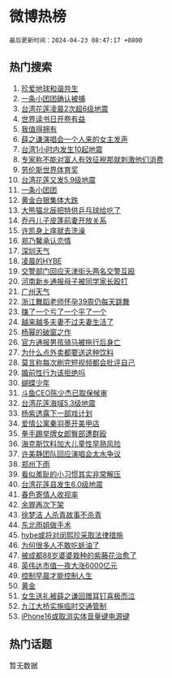 # 微博热榜

`最后更新时间：2024-04-23 08:47:17 +0800`

## 热门搜索

1. [珍爱地球和谐共生](https://m.weibo.cn/search?containerid=100103type%3D1%26t%3D10%26q%3D%23%E7%8F%8D%E7%88%B1%E5%9C%B0%E7%90%83%E5%92%8C%E8%B0%90%E5%85%B1%E7%94%9F%23&stream_entry_id=51&isnewpage=1&extparam=seat%3D1%26stream_entry_id%3D51%26c_type%3D51%26pos%3D0%26cate%3D10103%26dgr%3D0%26q%3D%2523%25E7%258F%258D%25E7%2588%25B1%25E5%259C%25B0%25E7%2590%2583%25E5%2592%258C%25E8%25B0%2590%25E5%2585%25B1%25E7%2594%259F%2523%26filter_type%3Drealtimehot%26display_time%3D1713833235%26pre_seqid%3D171383323594703230451)
1. [一条小团团确认被捕](https://m.weibo.cn/search?containerid=100103type%3D1%26t%3D10%26q%3D%23%E4%B8%80%E6%9D%A1%E5%B0%8F%E5%9B%A2%E5%9B%A2%E7%A1%AE%E8%AE%A4%E8%A2%AB%E6%8D%95%23&stream_entry_id=31&isnewpage=1&extparam=seat%3D1%26flag%3D1%26stream_entry_id%3D31%26dgr%3D0%26filter_type%3Drealtimehot%26c_type%3D31%26q%3D%2523%25E4%25B8%2580%25E6%259D%25A1%25E5%25B0%258F%25E5%259B%25A2%25E5%259B%25A2%25E7%25A1%25AE%25E8%25AE%25A4%25E8%25A2%25AB%25E6%258D%2595%2523%26pos%3D0%26cate%3D5001%26band_rank%3D1%26realpos%3D1%26lcate%3D5001%26display_time%3D1713833235%26pre_seqid%3D171383323594703230451)
1. [台湾花莲凌晨2次超6级地震](https://m.weibo.cn/search?containerid=100103type%3D1%26t%3D10%26q%3D%23%E5%8F%B0%E6%B9%BE%E8%8A%B1%E8%8E%B2%E5%87%8C%E6%99%A82%E6%AC%A1%E8%B6%856%E7%BA%A7%E5%9C%B0%E9%9C%87%23&stream_entry_id=31&isnewpage=1&extparam=seat%3D1%26flag%3D2%26stream_entry_id%3D31%26dgr%3D0%26filter_type%3Drealtimehot%26c_type%3D31%26q%3D%2523%25E5%258F%25B0%25E6%25B9%25BE%25E8%258A%25B1%25E8%258E%25B2%25E5%2587%258C%25E6%2599%25A82%25E6%25AC%25A1%25E8%25B6%25856%25E7%25BA%25A7%25E5%259C%25B0%25E9%259C%2587%2523%26pos%3D1%26cate%3D5001%26band_rank%3D2%26realpos%3D2%26lcate%3D5001%26display_time%3D1713833235%26pre_seqid%3D171383323594703230451)
1. [世界读书日开卷有益](https://m.weibo.cn/search?containerid=100103type%3D1%26t%3D10%26q%3D%23%E4%B8%96%E7%95%8C%E8%AF%BB%E4%B9%A6%E6%97%A5%E5%BC%80%E5%8D%B7%E6%9C%89%E7%9B%8A%23&stream_entry_id=31&isnewpage=1&extparam=seat%3D1%26flag%3D0%26stream_entry_id%3D31%26dgr%3D0%26filter_type%3Drealtimehot%26c_type%3D31%26q%3D%2523%25E4%25B8%2596%25E7%2595%258C%25E8%25AF%25BB%25E4%25B9%25A6%25E6%2597%25A5%25E5%25BC%2580%25E5%258D%25B7%25E6%259C%2589%25E7%259B%258A%2523%26pos%3D2%26cate%3D5001%26band_rank%3D3%26realpos%3D3%26lcate%3D5001%26display_time%3D1713833235%26pre_seqid%3D171383323594703230451)
1. [我值得拥有](https://m.weibo.cn/search?containerid=100103type%3D1%26t%3D10%26q%3D%23%E6%88%91%E5%80%BC%E5%BE%97%E6%8B%A5%E6%9C%89%23&stream_entry_id=31&isnewpage=1&extparam=seat%3D1%26stream_entry_id%3D31%26q%3D%2523%25E6%2588%2591%25E5%2580%25BC%25E5%25BE%2597%25E6%258B%25A5%25E6%259C%2589%2523%26dgr%3D0%26topic_ad%3D1%26filter_type%3Drealtimehot%26c_type%3D31%26is_ad_pos%3D1%26pos%3D3%26cate%3D5001%26band_rank%3D4%26adid%3D232459%26lcate%3D5001%26display_time%3D1713833235%26pre_seqid%3D171383323594703230451)
1. [薛之谦演唱会一个人来的女主发声](https://m.weibo.cn/search?containerid=100103type%3D1%26t%3D10%26q%3D%23%E8%96%9B%E4%B9%8B%E8%B0%A6%E6%BC%94%E5%94%B1%E4%BC%9A%E4%B8%80%E4%B8%AA%E4%BA%BA%E6%9D%A5%E7%9A%84%E5%A5%B3%E4%B8%BB%E5%8F%91%E5%A3%B0%23&stream_entry_id=31&isnewpage=1&extparam=seat%3D1%26flag%3D1%26stream_entry_id%3D31%26dgr%3D0%26filter_type%3Drealtimehot%26c_type%3D31%26q%3D%2523%25E8%2596%259B%25E4%25B9%258B%25E8%25B0%25A6%25E6%25BC%2594%25E5%2594%25B1%25E4%25BC%259A%25E4%25B8%2580%25E4%25B8%25AA%25E4%25BA%25BA%25E6%259D%25A5%25E7%259A%2584%25E5%25A5%25B3%25E4%25B8%25BB%25E5%258F%2591%25E5%25A3%25B0%2523%26pos%3D4%26cate%3D5001%26band_rank%3D4%26realpos%3D4%26lcate%3D5001%26display_time%3D1713833235%26pre_seqid%3D171383323594703230451)
1. [台湾1小时内发生10起地震](https://m.weibo.cn/search?containerid=100103type%3D1%26t%3D10%26q%3D%23%E5%8F%B0%E6%B9%BE1%E5%B0%8F%E6%97%B6%E5%86%85%E5%8F%91%E7%94%9F10%E8%B5%B7%E5%9C%B0%E9%9C%87%23&stream_entry_id=31&isnewpage=1&extparam=seat%3D1%26flag%3D0%26stream_entry_id%3D31%26dgr%3D0%26filter_type%3Drealtimehot%26c_type%3D31%26q%3D%2523%25E5%258F%25B0%25E6%25B9%25BE1%25E5%25B0%258F%25E6%2597%25B6%25E5%2586%2585%25E5%258F%2591%25E7%2594%259F10%25E8%25B5%25B7%25E5%259C%25B0%25E9%259C%2587%2523%26pos%3D5%26cate%3D5001%26band_rank%3D5%26realpos%3D5%26lcate%3D5001%26display_time%3D1713833235%26pre_seqid%3D171383323594703230451)
1. [专家称不能对富人有效征税那就刺激他们消费](https://m.weibo.cn/search?containerid=100103type%3D1%26t%3D10%26q%3D%23%E4%B8%93%E5%AE%B6%E7%A7%B0%E4%B8%8D%E8%83%BD%E5%AF%B9%E5%AF%8C%E4%BA%BA%E6%9C%89%E6%95%88%E5%BE%81%E7%A8%8E%E9%82%A3%E5%B0%B1%E5%88%BA%E6%BF%80%E4%BB%96%E4%BB%AC%E6%B6%88%E8%B4%B9%23&stream_entry_id=31&isnewpage=1&extparam=seat%3D1%26flag%3D1%26stream_entry_id%3D31%26dgr%3D0%26filter_type%3Drealtimehot%26c_type%3D31%26q%3D%2523%25E4%25B8%2593%25E5%25AE%25B6%25E7%25A7%25B0%25E4%25B8%258D%25E8%2583%25BD%25E5%25AF%25B9%25E5%25AF%258C%25E4%25BA%25BA%25E6%259C%2589%25E6%2595%2588%25E5%25BE%2581%25E7%25A8%258E%25E9%2582%25A3%25E5%25B0%25B1%25E5%2588%25BA%25E6%25BF%2580%25E4%25BB%2596%25E4%25BB%25AC%25E6%25B6%2588%25E8%25B4%25B9%2523%26pos%3D6%26cate%3D5001%26band_rank%3D6%26realpos%3D6%26lcate%3D5001%26display_time%3D1713833235%26pre_seqid%3D171383323594703230451)
1. [劳伦斯世界体育奖](https://m.weibo.cn/search?containerid=100103type%3D1%26t%3D10%26q%3D%23%E5%8A%B3%E4%BC%A6%E6%96%AF%E4%B8%96%E7%95%8C%E4%BD%93%E8%82%B2%E5%A5%96%23&stream_entry_id=31&isnewpage=1&extparam=seat%3D1%26stream_entry_id%3D31%26q%3D%2523%25E5%258A%25B3%25E4%25BC%25A6%25E6%2596%25AF%25E4%25B8%2596%25E7%2595%258C%25E4%25BD%2593%25E8%2582%25B2%25E5%25A5%2596%2523%26dgr%3D0%26filter_type%3Drealtimehot%26c_type%3D31%26is_ad_pos%3D1%26pos%3D7%26cate%3D5001%26band_rank%3D7%26adid%3D231872%26lcate%3D5001%26display_time%3D1713833235%26pre_seqid%3D171383323594703230451)
1. [台湾花莲又发5.9级地震](https://m.weibo.cn/search?containerid=100103type%3D1%26t%3D10%26q%3D%23%E5%8F%B0%E6%B9%BE%E8%8A%B1%E8%8E%B2%E5%8F%88%E5%8F%915.9%E7%BA%A7%E5%9C%B0%E9%9C%87%23&stream_entry_id=31&isnewpage=1&extparam=seat%3D1%26flag%3D0%26stream_entry_id%3D31%26dgr%3D0%26filter_type%3Drealtimehot%26c_type%3D31%26q%3D%2523%25E5%258F%25B0%25E6%25B9%25BE%25E8%258A%25B1%25E8%258E%25B2%25E5%258F%2588%25E5%258F%25915.9%25E7%25BA%25A7%25E5%259C%25B0%25E9%259C%2587%2523%26pos%3D8%26cate%3D5001%26band_rank%3D7%26realpos%3D7%26lcate%3D5001%26display_time%3D1713833235%26pre_seqid%3D171383323594703230451)
1. [一条小团团](https://m.weibo.cn/search?containerid=100103type%3D1%26t%3D10%26q%3D%E4%B8%80%E6%9D%A1%E5%B0%8F%E5%9B%A2%E5%9B%A2&stream_entry_id=31&isnewpage=1&extparam=seat%3D1%26flag%3D1%26stream_entry_id%3D31%26dgr%3D0%26filter_type%3Drealtimehot%26c_type%3D31%26q%3D%25E4%25B8%2580%25E6%259D%25A1%25E5%25B0%258F%25E5%259B%25A2%25E5%259B%25A2%26pos%3D9%26cate%3D5001%26band_rank%3D8%26realpos%3D8%26lcate%3D5001%26display_time%3D1713833235%26pre_seqid%3D171383323594703230451)
1. [黄金白银集体大跌](https://m.weibo.cn/search?containerid=100103type%3D1%26t%3D10%26q%3D%23%E9%BB%84%E9%87%91%E7%99%BD%E9%93%B6%E9%9B%86%E4%BD%93%E5%A4%A7%E8%B7%8C%23&stream_entry_id=31&isnewpage=1&extparam=seat%3D1%26flag%3D1%26stream_entry_id%3D31%26dgr%3D0%26filter_type%3Drealtimehot%26c_type%3D31%26q%3D%2523%25E9%25BB%2584%25E9%2587%2591%25E7%2599%25BD%25E9%2593%25B6%25E9%259B%2586%25E4%25BD%2593%25E5%25A4%25A7%25E8%25B7%258C%2523%26pos%3D10%26cate%3D5001%26band_rank%3D9%26realpos%3D9%26lcate%3D5001%26display_time%3D1713833235%26pre_seqid%3D171383323594703230451)
1. [大熊猫北辰把特供乒乓球给吃了](https://m.weibo.cn/search?containerid=100103type%3D1%26t%3D10%26q%3D%23%E5%A4%A7%E7%86%8A%E7%8C%AB%E5%8C%97%E8%BE%B0%E6%8A%8A%E7%89%B9%E4%BE%9B%E4%B9%92%E4%B9%93%E7%90%83%E7%BB%99%E5%90%83%E4%BA%86%23&stream_entry_id=31&isnewpage=1&extparam=seat%3D1%26flag%3D32768%26stream_entry_id%3D31%26dgr%3D0%26filter_type%3Drealtimehot%26c_type%3D31%26q%3D%2523%25E5%25A4%25A7%25E7%2586%258A%25E7%258C%25AB%25E5%258C%2597%25E8%25BE%25B0%25E6%258A%258A%25E7%2589%25B9%25E4%25BE%259B%25E4%25B9%2592%25E4%25B9%2593%25E7%2590%2583%25E7%25BB%2599%25E5%2590%2583%25E4%25BA%2586%2523%26pos%3D11%26cate%3D5001%26band_rank%3D10%26realpos%3D10%26lcate%3D5001%26display_time%3D1713833235%26pre_seqid%3D171383323594703230451)
1. [乔丹儿子皮蓬前妻开放关系](https://m.weibo.cn/search?containerid=100103type%3D1%26t%3D10%26q%3D%23%E4%B9%94%E4%B8%B9%E5%84%BF%E5%AD%90%E7%9A%AE%E8%93%AC%E5%89%8D%E5%A6%BB%E5%BC%80%E6%94%BE%E5%85%B3%E7%B3%BB%23&stream_entry_id=31&isnewpage=1&extparam=seat%3D1%26flag%3D1%26stream_entry_id%3D31%26dgr%3D0%26filter_type%3Drealtimehot%26c_type%3D31%26q%3D%2523%25E4%25B9%2594%25E4%25B8%25B9%25E5%2584%25BF%25E5%25AD%2590%25E7%259A%25AE%25E8%2593%25AC%25E5%2589%258D%25E5%25A6%25BB%25E5%25BC%2580%25E6%2594%25BE%25E5%2585%25B3%25E7%25B3%25BB%2523%26pos%3D12%26cate%3D5001%26band_rank%3D11%26realpos%3D11%26lcate%3D5001%26display_time%3D1713833235%26pre_seqid%3D171383323594703230451)
1. [许凯身上痒就去洗澡](https://m.weibo.cn/search?containerid=100103type%3D1%26t%3D10%26q%3D%23%E8%AE%B8%E5%87%AF%E8%BA%AB%E4%B8%8A%E7%97%92%E5%B0%B1%E5%8E%BB%E6%B4%97%E6%BE%A1%23&stream_entry_id=31&isnewpage=1&extparam=seat%3D1%26flag%3D1%26stream_entry_id%3D31%26dgr%3D0%26filter_type%3Drealtimehot%26c_type%3D31%26q%3D%2523%25E8%25AE%25B8%25E5%2587%25AF%25E8%25BA%25AB%25E4%25B8%258A%25E7%2597%2592%25E5%25B0%25B1%25E5%258E%25BB%25E6%25B4%2597%25E6%25BE%25A1%2523%26pos%3D13%26cate%3D5001%26band_rank%3D12%26realpos%3D12%26lcate%3D5001%26display_time%3D1713833235%26pre_seqid%3D171383323594703230451)
1. [郑乃馨承认恋情](https://m.weibo.cn/search?containerid=100103type%3D1%26t%3D10%26q%3D%23%E9%83%91%E4%B9%83%E9%A6%A8%E6%89%BF%E8%AE%A4%E6%81%8B%E6%83%85%23&stream_entry_id=31&isnewpage=1&extparam=seat%3D1%26flag%3D2%26stream_entry_id%3D31%26dgr%3D0%26filter_type%3Drealtimehot%26c_type%3D31%26q%3D%2523%25E9%2583%2591%25E4%25B9%2583%25E9%25A6%25A8%25E6%2589%25BF%25E8%25AE%25A4%25E6%2581%258B%25E6%2583%2585%2523%26pos%3D14%26cate%3D5001%26band_rank%3D13%26realpos%3D13%26lcate%3D5001%26display_time%3D1713833235%26pre_seqid%3D171383323594703230451)
1. [深圳天气](https://m.weibo.cn/search?containerid=100103type%3D1%26t%3D10%26q%3D%E6%B7%B1%E5%9C%B3%E5%A4%A9%E6%B0%94&stream_entry_id=31&isnewpage=1&extparam=seat%3D1%26flag%3D1%26stream_entry_id%3D31%26dgr%3D0%26filter_type%3Drealtimehot%26c_type%3D31%26q%3D%25E6%25B7%25B1%25E5%259C%25B3%25E5%25A4%25A9%25E6%25B0%2594%26pos%3D15%26cate%3D5001%26band_rank%3D14%26realpos%3D14%26lcate%3D5001%26display_time%3D1713833235%26pre_seqid%3D171383323594703230451)
1. [凌晨的HYBE](https://m.weibo.cn/search?containerid=100103type%3D1%26t%3D10%26q%3D%23%E5%87%8C%E6%99%A8%E7%9A%84HYBE%23&stream_entry_id=31&isnewpage=1&extparam=seat%3D1%26flag%3D1%26stream_entry_id%3D31%26dgr%3D0%26filter_type%3Drealtimehot%26c_type%3D31%26q%3D%2523%25E5%2587%258C%25E6%2599%25A8%25E7%259A%2584HYBE%2523%26pos%3D16%26cate%3D5001%26band_rank%3D15%26realpos%3D15%26lcate%3D5001%26display_time%3D1713833235%26pre_seqid%3D171383323594703230451)
1. [交警部门回应天津街头两名交警互殴](https://m.weibo.cn/search?containerid=100103type%3D1%26t%3D10%26q%3D%23%E4%BA%A4%E8%AD%A6%E9%83%A8%E9%97%A8%E5%9B%9E%E5%BA%94%E5%A4%A9%E6%B4%A5%E8%A1%97%E5%A4%B4%E4%B8%A4%E5%90%8D%E4%BA%A4%E8%AD%A6%E4%BA%92%E6%AE%B4%23&stream_entry_id=31&isnewpage=1&extparam=seat%3D1%26flag%3D1%26stream_entry_id%3D31%26dgr%3D0%26filter_type%3Drealtimehot%26c_type%3D31%26q%3D%2523%25E4%25BA%25A4%25E8%25AD%25A6%25E9%2583%25A8%25E9%2597%25A8%25E5%259B%259E%25E5%25BA%2594%25E5%25A4%25A9%25E6%25B4%25A5%25E8%25A1%2597%25E5%25A4%25B4%25E4%25B8%25A4%25E5%2590%258D%25E4%25BA%25A4%25E8%25AD%25A6%25E4%25BA%2592%25E6%25AE%25B4%2523%26pos%3D17%26cate%3D5001%26band_rank%3D16%26realpos%3D16%26lcate%3D5001%26display_time%3D1713833235%26pre_seqid%3D171383323594703230451)
1. [河南新乡通报母子被同学家长殴打](https://m.weibo.cn/search?containerid=100103type%3D1%26t%3D10%26q%3D%23%E6%B2%B3%E5%8D%97%E6%96%B0%E4%B9%A1%E9%80%9A%E6%8A%A5%E6%AF%8D%E5%AD%90%E8%A2%AB%E5%90%8C%E5%AD%A6%E5%AE%B6%E9%95%BF%E6%AE%B4%E6%89%93%23&stream_entry_id=31&isnewpage=1&extparam=seat%3D1%26flag%3D1%26stream_entry_id%3D31%26dgr%3D0%26filter_type%3Drealtimehot%26c_type%3D31%26q%3D%2523%25E6%25B2%25B3%25E5%258D%2597%25E6%2596%25B0%25E4%25B9%25A1%25E9%2580%259A%25E6%258A%25A5%25E6%25AF%258D%25E5%25AD%2590%25E8%25A2%25AB%25E5%2590%258C%25E5%25AD%25A6%25E5%25AE%25B6%25E9%2595%25BF%25E6%25AE%25B4%25E6%2589%2593%2523%26pos%3D18%26cate%3D5001%26band_rank%3D17%26realpos%3D17%26lcate%3D5001%26display_time%3D1713833235%26pre_seqid%3D171383323594703230451)
1. [广州天气](https://m.weibo.cn/search?containerid=100103type%3D1%26t%3D10%26q%3D%E5%B9%BF%E5%B7%9E%E5%A4%A9%E6%B0%94&stream_entry_id=31&isnewpage=1&extparam=seat%3D1%26flag%3D0%26stream_entry_id%3D31%26dgr%3D0%26filter_type%3Drealtimehot%26c_type%3D31%26q%3D%25E5%25B9%25BF%25E5%25B7%259E%25E5%25A4%25A9%25E6%25B0%2594%26pos%3D19%26cate%3D5001%26band_rank%3D18%26realpos%3D18%26lcate%3D5001%26display_time%3D1713833235%26pre_seqid%3D171383323594703230451)
1. [浙江舞蹈老师怀孕39周仍每天跳舞](https://m.weibo.cn/search?containerid=100103type%3D1%26t%3D10%26q%3D%23%E6%B5%99%E6%B1%9F%E8%88%9E%E8%B9%88%E8%80%81%E5%B8%88%E6%80%80%E5%AD%9539%E5%91%A8%E4%BB%8D%E6%AF%8F%E5%A4%A9%E8%B7%B3%E8%88%9E%23&stream_entry_id=31&isnewpage=1&extparam=seat%3D1%26flag%3D2%26stream_entry_id%3D31%26dgr%3D0%26filter_type%3Drealtimehot%26c_type%3D31%26q%3D%2523%25E6%25B5%2599%25E6%25B1%259F%25E8%2588%259E%25E8%25B9%2588%25E8%2580%2581%25E5%25B8%2588%25E6%2580%2580%25E5%25AD%259539%25E5%2591%25A8%25E4%25BB%258D%25E6%25AF%258F%25E5%25A4%25A9%25E8%25B7%25B3%25E8%2588%259E%2523%26pos%3D20%26cate%3D5001%26band_rank%3D19%26realpos%3D19%26lcate%3D5001%26display_time%3D1713833235%26pre_seqid%3D171383323594703230451)
1. [赚了一个亏了一个平了一个](https://m.weibo.cn/search?containerid=100103type%3D1%26t%3D10%26q%3D%23%E8%B5%9A%E4%BA%86%E4%B8%80%E4%B8%AA%E4%BA%8F%E4%BA%86%E4%B8%80%E4%B8%AA%E5%B9%B3%E4%BA%86%E4%B8%80%E4%B8%AA%23&stream_entry_id=31&isnewpage=1&extparam=seat%3D1%26flag%3D2%26stream_entry_id%3D31%26dgr%3D0%26filter_type%3Drealtimehot%26c_type%3D31%26q%3D%2523%25E8%25B5%259A%25E4%25BA%2586%25E4%25B8%2580%25E4%25B8%25AA%25E4%25BA%258F%25E4%25BA%2586%25E4%25B8%2580%25E4%25B8%25AA%25E5%25B9%25B3%25E4%25BA%2586%25E4%25B8%2580%25E4%25B8%25AA%2523%26pos%3D21%26cate%3D5001%26band_rank%3D20%26realpos%3D20%26lcate%3D5001%26display_time%3D1713833235%26pre_seqid%3D171383323594703230451)
1. [越来越多夫妻不过夫妻生活了](https://m.weibo.cn/search?containerid=100103type%3D1%26t%3D10%26q%3D%23%E8%B6%8A%E6%9D%A5%E8%B6%8A%E5%A4%9A%E5%A4%AB%E5%A6%BB%E4%B8%8D%E8%BF%87%E5%A4%AB%E5%A6%BB%E7%94%9F%E6%B4%BB%E4%BA%86%23&stream_entry_id=31&isnewpage=1&extparam=seat%3D1%26flag%3D2%26stream_entry_id%3D31%26dgr%3D0%26filter_type%3Drealtimehot%26c_type%3D31%26q%3D%2523%25E8%25B6%258A%25E6%259D%25A5%25E8%25B6%258A%25E5%25A4%259A%25E5%25A4%25AB%25E5%25A6%25BB%25E4%25B8%258D%25E8%25BF%2587%25E5%25A4%25AB%25E5%25A6%25BB%25E7%2594%259F%25E6%25B4%25BB%25E4%25BA%2586%2523%26pos%3D22%26cate%3D5001%26band_rank%3D21%26realpos%3D21%26lcate%3D5001%26display_time%3D1713833235%26pre_seqid%3D171383323594703230451)
1. [杨幂的破窗之作](https://m.weibo.cn/search?containerid=100103type%3D1%26t%3D10%26q%3D%E6%9D%A8%E5%B9%82%E7%9A%84%E7%A0%B4%E7%AA%97%E4%B9%8B%E4%BD%9C&stream_entry_id=31&isnewpage=1&extparam=seat%3D1%26flag%3D1%26stream_entry_id%3D31%26dgr%3D0%26filter_type%3Drealtimehot%26c_type%3D31%26q%3D%25E6%259D%25A8%25E5%25B9%2582%25E7%259A%2584%25E7%25A0%25B4%25E7%25AA%2597%25E4%25B9%258B%25E4%25BD%259C%26pos%3D23%26cate%3D5001%26band_rank%3D22%26realpos%3D22%26lcate%3D5001%26display_time%3D1713833235%26pre_seqid%3D171383323594703230451)
1. [官方通报男孩骑马被拖行后身亡](https://m.weibo.cn/search?containerid=100103type%3D1%26t%3D10%26q%3D%23%E5%AE%98%E6%96%B9%E9%80%9A%E6%8A%A5%E7%94%B7%E5%AD%A9%E9%AA%91%E9%A9%AC%E8%A2%AB%E6%8B%96%E8%A1%8C%E5%90%8E%E8%BA%AB%E4%BA%A1%23&stream_entry_id=31&isnewpage=1&extparam=seat%3D1%26flag%3D1%26stream_entry_id%3D31%26dgr%3D0%26filter_type%3Drealtimehot%26c_type%3D31%26q%3D%2523%25E5%25AE%2598%25E6%2596%25B9%25E9%2580%259A%25E6%258A%25A5%25E7%2594%25B7%25E5%25AD%25A9%25E9%25AA%2591%25E9%25A9%25AC%25E8%25A2%25AB%25E6%258B%2596%25E8%25A1%258C%25E5%2590%258E%25E8%25BA%25AB%25E4%25BA%25A1%2523%26pos%3D24%26cate%3D5001%26band_rank%3D23%26realpos%3D23%26lcate%3D5001%26display_time%3D1713833235%26pre_seqid%3D171383323594703230451)
1. [为什么点外卖都要送这种饮料](https://m.weibo.cn/search?containerid=100103type%3D1%26t%3D10%26q%3D%23%E4%B8%BA%E4%BB%80%E4%B9%88%E7%82%B9%E5%A4%96%E5%8D%96%E9%83%BD%E8%A6%81%E9%80%81%E8%BF%99%E7%A7%8D%E9%A5%AE%E6%96%99%23&stream_entry_id=31&isnewpage=1&extparam=seat%3D1%26flag%3D0%26stream_entry_id%3D31%26dgr%3D0%26filter_type%3Drealtimehot%26c_type%3D31%26q%3D%2523%25E4%25B8%25BA%25E4%25BB%2580%25E4%25B9%2588%25E7%2582%25B9%25E5%25A4%2596%25E5%258D%2596%25E9%2583%25BD%25E8%25A6%2581%25E9%2580%2581%25E8%25BF%2599%25E7%25A7%258D%25E9%25A5%25AE%25E6%2596%2599%2523%26pos%3D25%26cate%3D5001%26band_rank%3D24%26realpos%3D24%26lcate%3D5001%26display_time%3D1713833235%26pre_seqid%3D171383323594703230451)
1. [莫言称每次刷完短视频都会批评自己](https://m.weibo.cn/search?containerid=100103type%3D1%26t%3D10%26q%3D%23%E8%8E%AB%E8%A8%80%E7%A7%B0%E6%AF%8F%E6%AC%A1%E5%88%B7%E5%AE%8C%E7%9F%AD%E8%A7%86%E9%A2%91%E9%83%BD%E4%BC%9A%E6%89%B9%E8%AF%84%E8%87%AA%E5%B7%B1%23&stream_entry_id=31&isnewpage=1&extparam=seat%3D1%26flag%3D1%26stream_entry_id%3D31%26dgr%3D0%26filter_type%3Drealtimehot%26c_type%3D31%26q%3D%2523%25E8%258E%25AB%25E8%25A8%2580%25E7%25A7%25B0%25E6%25AF%258F%25E6%25AC%25A1%25E5%2588%25B7%25E5%25AE%258C%25E7%259F%25AD%25E8%25A7%2586%25E9%25A2%2591%25E9%2583%25BD%25E4%25BC%259A%25E6%2589%25B9%25E8%25AF%2584%25E8%2587%25AA%25E5%25B7%25B1%2523%26pos%3D26%26cate%3D5001%26band_rank%3D25%26realpos%3D25%26lcate%3D5001%26display_time%3D1713833235%26pre_seqid%3D171383323594703230451)
1. [婚前性行为该拒绝吗](https://m.weibo.cn/search?containerid=100103type%3D1%26t%3D10%26q%3D%23%E5%A9%9A%E5%89%8D%E6%80%A7%E8%A1%8C%E4%B8%BA%E8%AF%A5%E6%8B%92%E7%BB%9D%E5%90%97%23&stream_entry_id=31&isnewpage=1&extparam=seat%3D1%26flag%3D0%26stream_entry_id%3D31%26dgr%3D0%26filter_type%3Drealtimehot%26c_type%3D31%26q%3D%2523%25E5%25A9%259A%25E5%2589%258D%25E6%2580%25A7%25E8%25A1%258C%25E4%25B8%25BA%25E8%25AF%25A5%25E6%258B%2592%25E7%25BB%259D%25E5%2590%2597%2523%26pos%3D27%26cate%3D5001%26band_rank%3D26%26realpos%3D26%26lcate%3D5001%26display_time%3D1713833235%26pre_seqid%3D171383323594703230451)
1. [蝴蝶少年](https://m.weibo.cn/search?containerid=100103type%3D1%26t%3D10%26q%3D%E8%9D%B4%E8%9D%B6%E5%B0%91%E5%B9%B4&stream_entry_id=31&isnewpage=1&extparam=seat%3D1%26flag%3D1%26stream_entry_id%3D31%26dgr%3D0%26filter_type%3Drealtimehot%26c_type%3D31%26q%3D%25E8%259D%25B4%25E8%259D%25B6%25E5%25B0%2591%25E5%25B9%25B4%26pos%3D28%26cate%3D5001%26band_rank%3D27%26realpos%3D27%26lcate%3D5001%26display_time%3D1713833235%26pre_seqid%3D171383323594703230451)
1. [斗鱼CEO陈少杰已取保候审](https://m.weibo.cn/search?containerid=100103type%3D1%26t%3D10%26q%3D%23%E6%96%97%E9%B1%BCCEO%E9%99%88%E5%B0%91%E6%9D%B0%E5%B7%B2%E5%8F%96%E4%BF%9D%E5%80%99%E5%AE%A1%23&stream_entry_id=31&isnewpage=1&extparam=seat%3D1%26flag%3D0%26stream_entry_id%3D31%26dgr%3D0%26filter_type%3Drealtimehot%26c_type%3D31%26q%3D%2523%25E6%2596%2597%25E9%25B1%25BCCEO%25E9%2599%2588%25E5%25B0%2591%25E6%259D%25B0%25E5%25B7%25B2%25E5%258F%2596%25E4%25BF%259D%25E5%2580%2599%25E5%25AE%25A1%2523%26pos%3D29%26cate%3D5001%26band_rank%3D28%26realpos%3D28%26lcate%3D5001%26display_time%3D1713833235%26pre_seqid%3D171383323594703230451)
1. [台湾花莲海域5.3级地震](https://m.weibo.cn/search?containerid=100103type%3D1%26t%3D10%26q%3D%23%E5%8F%B0%E6%B9%BE%E8%8A%B1%E8%8E%B2%E6%B5%B7%E5%9F%9F5.3%E7%BA%A7%E5%9C%B0%E9%9C%87%23&stream_entry_id=31&isnewpage=1&extparam=seat%3D1%26flag%3D0%26stream_entry_id%3D31%26dgr%3D0%26filter_type%3Drealtimehot%26c_type%3D31%26q%3D%2523%25E5%258F%25B0%25E6%25B9%25BE%25E8%258A%25B1%25E8%258E%25B2%25E6%25B5%25B7%25E5%259F%259F5.3%25E7%25BA%25A7%25E5%259C%25B0%25E9%259C%2587%2523%26pos%3D30%26cate%3D5001%26band_rank%3D29%26realpos%3D29%26lcate%3D5001%26display_time%3D1713833235%26pre_seqid%3D171383323594703230451)
1. [杨紫透露下一部戏计划](https://m.weibo.cn/search?containerid=100103type%3D1%26t%3D10%26q%3D%23%E6%9D%A8%E7%B4%AB%E9%80%8F%E9%9C%B2%E4%B8%8B%E4%B8%80%E9%83%A8%E6%88%8F%E8%AE%A1%E5%88%92%23&stream_entry_id=31&isnewpage=1&extparam=seat%3D1%26flag%3D1%26stream_entry_id%3D31%26dgr%3D0%26filter_type%3Drealtimehot%26c_type%3D31%26q%3D%2523%25E6%259D%25A8%25E7%25B4%25AB%25E9%2580%258F%25E9%259C%25B2%25E4%25B8%258B%25E4%25B8%2580%25E9%2583%25A8%25E6%2588%258F%25E8%25AE%25A1%25E5%2588%2592%2523%26pos%3D31%26cate%3D5001%26band_rank%3D30%26realpos%3D30%26lcate%3D5001%26display_time%3D1713833235%26pre_seqid%3D171383323594703230451)
1. [爱情公寓秦羽墨开美甲店](https://m.weibo.cn/search?containerid=100103type%3D1%26t%3D10%26q%3D%23%E7%88%B1%E6%83%85%E5%85%AC%E5%AF%93%E7%A7%A6%E7%BE%BD%E5%A2%A8%E5%BC%80%E7%BE%8E%E7%94%B2%E5%BA%97%23&stream_entry_id=31&isnewpage=1&extparam=seat%3D1%26flag%3D0%26stream_entry_id%3D31%26dgr%3D0%26filter_type%3Drealtimehot%26c_type%3D31%26q%3D%2523%25E7%2588%25B1%25E6%2583%2585%25E5%2585%25AC%25E5%25AF%2593%25E7%25A7%25A6%25E7%25BE%25BD%25E5%25A2%25A8%25E5%25BC%2580%25E7%25BE%258E%25E7%2594%25B2%25E5%25BA%2597%2523%26pos%3D32%26cate%3D5001%26band_rank%3D31%26realpos%3D31%26lcate%3D5001%26display_time%3D1713833235%26pre_seqid%3D171383323594703230451)
1. [拳手踢举牌女郎臀部遭群殴](https://m.weibo.cn/search?containerid=100103type%3D1%26t%3D10%26q%3D%23%E6%8B%B3%E6%89%8B%E8%B8%A2%E4%B8%BE%E7%89%8C%E5%A5%B3%E9%83%8E%E8%87%80%E9%83%A8%E9%81%AD%E7%BE%A4%E6%AE%B4%23&stream_entry_id=31&isnewpage=1&extparam=seat%3D1%26flag%3D0%26stream_entry_id%3D31%26dgr%3D0%26filter_type%3Drealtimehot%26c_type%3D31%26q%3D%2523%25E6%258B%25B3%25E6%2589%258B%25E8%25B8%25A2%25E4%25B8%25BE%25E7%2589%258C%25E5%25A5%25B3%25E9%2583%258E%25E8%2587%2580%25E9%2583%25A8%25E9%2581%25AD%25E7%25BE%25A4%25E6%25AE%25B4%2523%26pos%3D33%26cate%3D5001%26band_rank%3D32%26realpos%3D32%26lcate%3D5001%26display_time%3D1713833235%26pre_seqid%3D171383323594703230451)
1. [海克斯饮料加大儿童性早熟风险](https://m.weibo.cn/search?containerid=100103type%3D1%26t%3D10%26q%3D%23%E6%B5%B7%E5%85%8B%E6%96%AF%E9%A5%AE%E6%96%99%E5%8A%A0%E5%A4%A7%E5%84%BF%E7%AB%A5%E6%80%A7%E6%97%A9%E7%86%9F%E9%A3%8E%E9%99%A9%23&stream_entry_id=31&isnewpage=1&extparam=seat%3D1%26flag%3D1%26stream_entry_id%3D31%26dgr%3D0%26filter_type%3Drealtimehot%26c_type%3D31%26q%3D%2523%25E6%25B5%25B7%25E5%2585%258B%25E6%2596%25AF%25E9%25A5%25AE%25E6%2596%2599%25E5%258A%25A0%25E5%25A4%25A7%25E5%2584%25BF%25E7%25AB%25A5%25E6%2580%25A7%25E6%2597%25A9%25E7%2586%259F%25E9%25A3%258E%25E9%2599%25A9%2523%26pos%3D34%26cate%3D5001%26band_rank%3D33%26realpos%3D33%26lcate%3D5001%26display_time%3D1713833235%26pre_seqid%3D171383323594703230451)
1. [许美静团队回应演唱会太水争议](https://m.weibo.cn/search?containerid=100103type%3D1%26t%3D10%26q%3D%23%E8%AE%B8%E7%BE%8E%E9%9D%99%E5%9B%A2%E9%98%9F%E5%9B%9E%E5%BA%94%E6%BC%94%E5%94%B1%E4%BC%9A%E5%A4%AA%E6%B0%B4%E4%BA%89%E8%AE%AE%23&stream_entry_id=31&isnewpage=1&extparam=seat%3D1%26flag%3D0%26stream_entry_id%3D31%26dgr%3D0%26filter_type%3Drealtimehot%26c_type%3D31%26q%3D%2523%25E8%25AE%25B8%25E7%25BE%258E%25E9%259D%2599%25E5%259B%25A2%25E9%2598%259F%25E5%259B%259E%25E5%25BA%2594%25E6%25BC%2594%25E5%2594%25B1%25E4%25BC%259A%25E5%25A4%25AA%25E6%25B0%25B4%25E4%25BA%2589%25E8%25AE%25AE%2523%26pos%3D35%26cate%3D5001%26band_rank%3D34%26realpos%3D34%26lcate%3D5001%26display_time%3D1713833235%26pre_seqid%3D171383323594703230451)
1. [郑州下雨](https://m.weibo.cn/search?containerid=100103type%3D1%26t%3D10%26q%3D%E9%83%91%E5%B7%9E%E4%B8%8B%E9%9B%A8&stream_entry_id=31&isnewpage=1&extparam=seat%3D1%26flag%3D1%26stream_entry_id%3D31%26dgr%3D0%26filter_type%3Drealtimehot%26c_type%3D31%26q%3D%25E9%2583%2591%25E5%25B7%259E%25E4%25B8%258B%25E9%259B%25A8%26pos%3D36%26cate%3D5001%26band_rank%3D35%26realpos%3D35%26lcate%3D5001%26display_time%3D1713833235%26pre_seqid%3D171383323594703230451)
1. [看似羞耻的小习惯其实非常解压](https://m.weibo.cn/search?containerid=100103type%3D1%26t%3D10%26q%3D%23%E7%9C%8B%E4%BC%BC%E7%BE%9E%E8%80%BB%E7%9A%84%E5%B0%8F%E4%B9%A0%E6%83%AF%E5%85%B6%E5%AE%9E%E9%9D%9E%E5%B8%B8%E8%A7%A3%E5%8E%8B%23&stream_entry_id=31&isnewpage=1&extparam=seat%3D1%26flag%3D0%26stream_entry_id%3D31%26dgr%3D0%26filter_type%3Drealtimehot%26c_type%3D31%26q%3D%2523%25E7%259C%258B%25E4%25BC%25BC%25E7%25BE%259E%25E8%2580%25BB%25E7%259A%2584%25E5%25B0%258F%25E4%25B9%25A0%25E6%2583%25AF%25E5%2585%25B6%25E5%25AE%259E%25E9%259D%259E%25E5%25B8%25B8%25E8%25A7%25A3%25E5%258E%258B%2523%26pos%3D37%26cate%3D5001%26band_rank%3D36%26realpos%3D36%26lcate%3D5001%26display_time%3D1713833235%26pre_seqid%3D171383323594703230451)
1. [台湾花莲县发生6.0级地震](https://m.weibo.cn/search?containerid=100103type%3D1%26t%3D10%26q%3D%23%E5%8F%B0%E6%B9%BE%E8%8A%B1%E8%8E%B2%E5%8E%BF%E5%8F%91%E7%94%9F6.0%E7%BA%A7%E5%9C%B0%E9%9C%87%23&stream_entry_id=31&isnewpage=1&extparam=seat%3D1%26flag%3D1%26stream_entry_id%3D31%26dgr%3D0%26filter_type%3Drealtimehot%26c_type%3D31%26q%3D%2523%25E5%258F%25B0%25E6%25B9%25BE%25E8%258A%25B1%25E8%258E%25B2%25E5%258E%25BF%25E5%258F%2591%25E7%2594%259F6.0%25E7%25BA%25A7%25E5%259C%25B0%25E9%259C%2587%2523%26pos%3D38%26cate%3D5001%26band_rank%3D37%26realpos%3D37%26lcate%3D5001%26display_time%3D1713833235%26pre_seqid%3D171383323594703230451)
1. [春色寄情人收视率](https://m.weibo.cn/search?containerid=100103type%3D1%26t%3D10%26q%3D%E6%98%A5%E8%89%B2%E5%AF%84%E6%83%85%E4%BA%BA%E6%94%B6%E8%A7%86%E7%8E%87&stream_entry_id=31&isnewpage=1&extparam=seat%3D1%26flag%3D0%26stream_entry_id%3D31%26dgr%3D0%26filter_type%3Drealtimehot%26c_type%3D31%26q%3D%25E6%2598%25A5%25E8%2589%25B2%25E5%25AF%2584%25E6%2583%2585%25E4%25BA%25BA%25E6%2594%25B6%25E8%25A7%2586%25E7%258E%2587%26pos%3D39%26cate%3D5001%26band_rank%3D38%26realpos%3D38%26lcate%3D5001%26display_time%3D1713833235%26pre_seqid%3D171383323594703230451)
1. [余罪再次下架](https://m.weibo.cn/search?containerid=100103type%3D1%26t%3D10%26q%3D%E4%BD%99%E7%BD%AA%E5%86%8D%E6%AC%A1%E4%B8%8B%E6%9E%B6&stream_entry_id=31&isnewpage=1&extparam=seat%3D1%26flag%3D0%26stream_entry_id%3D31%26dgr%3D0%26filter_type%3Drealtimehot%26c_type%3D31%26q%3D%25E4%25BD%2599%25E7%25BD%25AA%25E5%2586%258D%25E6%25AC%25A1%25E4%25B8%258B%25E6%259E%25B6%26pos%3D40%26cate%3D5001%26band_rank%3D39%26realpos%3D39%26lcate%3D5001%26display_time%3D1713833235%26pre_seqid%3D171383323594703230451)
1. [徐梦洁 人杀青故事不杀青](https://m.weibo.cn/search?containerid=100103type%3D1%26t%3D10%26q%3D%E5%BE%90%E6%A2%A6%E6%B4%81+%E4%BA%BA%E6%9D%80%E9%9D%92%E6%95%85%E4%BA%8B%E4%B8%8D%E6%9D%80%E9%9D%92&stream_entry_id=31&isnewpage=1&extparam=seat%3D1%26flag%3D1%26stream_entry_id%3D31%26dgr%3D0%26filter_type%3Drealtimehot%26c_type%3D31%26q%3D%25E5%25BE%2590%25E6%25A2%25A6%25E6%25B4%2581%2520%25E4%25BA%25BA%25E6%259D%2580%25E9%259D%2592%25E6%2595%2585%25E4%25BA%258B%25E4%25B8%258D%25E6%259D%2580%25E9%259D%2592%26pos%3D41%26cate%3D5001%26band_rank%3D40%26realpos%3D40%26lcate%3D5001%26display_time%3D1713833235%26pre_seqid%3D171383323594703230451)
1. [东北雨姐做手术](https://m.weibo.cn/search?containerid=100103type%3D1%26t%3D10%26q%3D%23%E4%B8%9C%E5%8C%97%E9%9B%A8%E5%A7%90%E5%81%9A%E6%89%8B%E6%9C%AF%23&stream_entry_id=31&isnewpage=1&extparam=seat%3D1%26flag%3D0%26stream_entry_id%3D31%26dgr%3D0%26filter_type%3Drealtimehot%26c_type%3D31%26q%3D%2523%25E4%25B8%259C%25E5%258C%2597%25E9%259B%25A8%25E5%25A7%2590%25E5%2581%259A%25E6%2589%258B%25E6%259C%25AF%2523%26pos%3D42%26cate%3D5001%26band_rank%3D41%26realpos%3D41%26lcate%3D5001%26display_time%3D1713833235%26pre_seqid%3D171383323594703230451)
1. [hybe或将对闵熙珍采取法律措施](https://m.weibo.cn/search?containerid=100103type%3D1%26t%3D10%26q%3D%23hybe%E6%88%96%E5%B0%86%E5%AF%B9%E9%97%B5%E7%86%99%E7%8F%8D%E9%87%87%E5%8F%96%E6%B3%95%E5%BE%8B%E6%8E%AA%E6%96%BD%23&stream_entry_id=31&isnewpage=1&extparam=seat%3D1%26flag%3D1%26stream_entry_id%3D31%26dgr%3D0%26filter_type%3Drealtimehot%26c_type%3D31%26q%3D%2523hybe%25E6%2588%2596%25E5%25B0%2586%25E5%25AF%25B9%25E9%2597%25B5%25E7%2586%2599%25E7%258F%258D%25E9%2587%2587%25E5%258F%2596%25E6%25B3%2595%25E5%25BE%258B%25E6%258E%25AA%25E6%2596%25BD%2523%26pos%3D43%26cate%3D5001%26band_rank%3D42%26realpos%3D42%26lcate%3D5001%26display_time%3D1713833235%26pre_seqid%3D171383323594703230451)
1. [为何很多人不敢吃蚝油了](https://m.weibo.cn/search?containerid=100103type%3D1%26t%3D10%26q%3D%23%E4%B8%BA%E4%BD%95%E5%BE%88%E5%A4%9A%E4%BA%BA%E4%B8%8D%E6%95%A2%E5%90%83%E8%9A%9D%E6%B2%B9%E4%BA%86%23&stream_entry_id=31&isnewpage=1&extparam=seat%3D1%26flag%3D0%26stream_entry_id%3D31%26dgr%3D0%26filter_type%3Drealtimehot%26c_type%3D31%26q%3D%2523%25E4%25B8%25BA%25E4%25BD%2595%25E5%25BE%2588%25E5%25A4%259A%25E4%25BA%25BA%25E4%25B8%258D%25E6%2595%25A2%25E5%2590%2583%25E8%259A%259D%25E6%25B2%25B9%25E4%25BA%2586%2523%26pos%3D44%26cate%3D5001%26band_rank%3D43%26realpos%3D43%26lcate%3D5001%26display_time%3D1713833235%26pre_seqid%3D171383323594703230451)
1. [被成都88岁婆婆栽种的紫藤花治愈了](https://m.weibo.cn/search?containerid=100103type%3D1%26t%3D10%26q%3D%23%E8%A2%AB%E6%88%90%E9%83%BD88%E5%B2%81%E5%A9%86%E5%A9%86%E6%A0%BD%E7%A7%8D%E7%9A%84%E7%B4%AB%E8%97%A4%E8%8A%B1%E6%B2%BB%E6%84%88%E4%BA%86%23&stream_entry_id=31&isnewpage=1&extparam=seat%3D1%26flag%3D32768%26stream_entry_id%3D31%26dgr%3D0%26filter_type%3Drealtimehot%26c_type%3D31%26q%3D%2523%25E8%25A2%25AB%25E6%2588%2590%25E9%2583%25BD88%25E5%25B2%2581%25E5%25A9%2586%25E5%25A9%2586%25E6%25A0%25BD%25E7%25A7%258D%25E7%259A%2584%25E7%25B4%25AB%25E8%2597%25A4%25E8%258A%25B1%25E6%25B2%25BB%25E6%2584%2588%25E4%25BA%2586%2523%26pos%3D45%26cate%3D5001%26band_rank%3D44%26realpos%3D44%26lcate%3D5001%26display_time%3D1713833235%26pre_seqid%3D171383323594703230451)
1. [英伟达市值一夜大涨6000亿元](https://m.weibo.cn/search?containerid=100103type%3D1%26t%3D10%26q%3D%23%E8%8B%B1%E4%BC%9F%E8%BE%BE%E5%B8%82%E5%80%BC%E4%B8%80%E5%A4%9C%E5%A4%A7%E6%B6%A86000%E4%BA%BF%E5%85%83%23&stream_entry_id=31&isnewpage=1&extparam=seat%3D1%26flag%3D1%26stream_entry_id%3D31%26dgr%3D0%26filter_type%3Drealtimehot%26c_type%3D31%26q%3D%2523%25E8%258B%25B1%25E4%25BC%259F%25E8%25BE%25BE%25E5%25B8%2582%25E5%2580%25BC%25E4%25B8%2580%25E5%25A4%259C%25E5%25A4%25A7%25E6%25B6%25A86000%25E4%25BA%25BF%25E5%2585%2583%2523%26pos%3D46%26cate%3D5001%26band_rank%3D45%26realpos%3D45%26lcate%3D5001%26display_time%3D1713833235%26pre_seqid%3D171383323594703230451)
1. [控制早晨才能控制人生](https://m.weibo.cn/search?containerid=100103type%3D1%26t%3D10%26q%3D%23%E6%8E%A7%E5%88%B6%E6%97%A9%E6%99%A8%E6%89%8D%E8%83%BD%E6%8E%A7%E5%88%B6%E4%BA%BA%E7%94%9F%23&stream_entry_id=31&isnewpage=1&extparam=seat%3D1%26flag%3D1%26stream_entry_id%3D31%26dgr%3D0%26filter_type%3Drealtimehot%26c_type%3D31%26q%3D%2523%25E6%258E%25A7%25E5%2588%25B6%25E6%2597%25A9%25E6%2599%25A8%25E6%2589%258D%25E8%2583%25BD%25E6%258E%25A7%25E5%2588%25B6%25E4%25BA%25BA%25E7%2594%259F%2523%26pos%3D47%26cate%3D5001%26band_rank%3D46%26realpos%3D46%26lcate%3D5001%26display_time%3D1713833235%26pre_seqid%3D171383323594703230451)
1. [黄金](https://m.weibo.cn/search?containerid=100103type%3D1%26t%3D10%26q%3D%E9%BB%84%E9%87%91&stream_entry_id=31&isnewpage=1&extparam=seat%3D1%26flag%3D0%26stream_entry_id%3D31%26dgr%3D0%26filter_type%3Drealtimehot%26c_type%3D31%26q%3D%25E9%25BB%2584%25E9%2587%2591%26pos%3D48%26cate%3D5001%26band_rank%3D47%26realpos%3D47%26lcate%3D5001%26display_time%3D1713833235%26pre_seqid%3D171383323594703230451)
1. [女生送礼被薛之谦回赠耳钉喜极而泣](https://m.weibo.cn/search?containerid=100103type%3D1%26t%3D10%26q%3D%23%E5%A5%B3%E7%94%9F%E9%80%81%E7%A4%BC%E8%A2%AB%E8%96%9B%E4%B9%8B%E8%B0%A6%E5%9B%9E%E8%B5%A0%E8%80%B3%E9%92%89%E5%96%9C%E6%9E%81%E8%80%8C%E6%B3%A3%23&stream_entry_id=31&isnewpage=1&extparam=seat%3D1%26flag%3D32768%26stream_entry_id%3D31%26dgr%3D0%26filter_type%3Drealtimehot%26c_type%3D31%26q%3D%2523%25E5%25A5%25B3%25E7%2594%259F%25E9%2580%2581%25E7%25A4%25BC%25E8%25A2%25AB%25E8%2596%259B%25E4%25B9%258B%25E8%25B0%25A6%25E5%259B%259E%25E8%25B5%25A0%25E8%2580%25B3%25E9%2592%2589%25E5%2596%259C%25E6%259E%2581%25E8%2580%258C%25E6%25B3%25A3%2523%26pos%3D49%26cate%3D5001%26band_rank%3D48%26realpos%3D48%26lcate%3D5001%26display_time%3D1713833235%26pre_seqid%3D171383323594703230451)
1. [九江大桥实施临时交通管制](https://m.weibo.cn/search?containerid=100103type%3D1%26t%3D10%26q%3D%23%E4%B9%9D%E6%B1%9F%E5%A4%A7%E6%A1%A5%E5%AE%9E%E6%96%BD%E4%B8%B4%E6%97%B6%E4%BA%A4%E9%80%9A%E7%AE%A1%E5%88%B6%23&stream_entry_id=31&isnewpage=1&extparam=seat%3D1%26flag%3D1%26stream_entry_id%3D31%26dgr%3D0%26filter_type%3Drealtimehot%26c_type%3D31%26q%3D%2523%25E4%25B9%259D%25E6%25B1%259F%25E5%25A4%25A7%25E6%25A1%25A5%25E5%25AE%259E%25E6%2596%25BD%25E4%25B8%25B4%25E6%2597%25B6%25E4%25BA%25A4%25E9%2580%259A%25E7%25AE%25A1%25E5%2588%25B6%2523%26pos%3D50%26cate%3D5001%26band_rank%3D49%26realpos%3D49%26lcate%3D5001%26display_time%3D1713833235%26pre_seqid%3D171383323594703230451)
1. [iPhone16或取消实体音量键电源键](https://m.weibo.cn/search?containerid=100103type%3D1%26t%3D10%26q%3D%23iPhone16%E6%88%96%E5%8F%96%E6%B6%88%E5%AE%9E%E4%BD%93%E9%9F%B3%E9%87%8F%E9%94%AE%E7%94%B5%E6%BA%90%E9%94%AE%23&stream_entry_id=31&isnewpage=1&extparam=seat%3D1%26flag%3D0%26stream_entry_id%3D31%26dgr%3D0%26filter_type%3Drealtimehot%26c_type%3D31%26q%3D%2523iPhone16%25E6%2588%2596%25E5%258F%2596%25E6%25B6%2588%25E5%25AE%259E%25E4%25BD%2593%25E9%259F%25B3%25E9%2587%258F%25E9%2594%25AE%25E7%2594%25B5%25E6%25BA%2590%25E9%2594%25AE%2523%26pos%3D51%26cate%3D5001%26band_rank%3D50%26realpos%3D50%26lcate%3D5001%26display_time%3D1713833235%26pre_seqid%3D171383323594703230451)

## 热门话题

暂无数据
